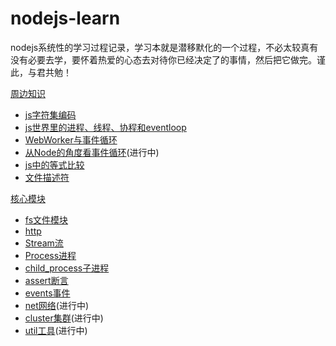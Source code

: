 # nodejs-learn

nodejs系统性的学习过程记录，学习本就是潜移默化的一个过程，不必太较真有没有必要去学，要怀着热爱的心态去对待你已经决定了的事情，然后把它做完。谨此，与君共勉！

[周边知识](https://github.com/Jmingzi/nodejs-learn/tree/master/%E5%9F%BA%E7%A1%80%E6%A6%82%E5%BF%B5)

- [js字符集编码](https://iming.work/detail/5b80acd70b61600062edc375)
- [js世界里的进程、线程、协程和eventloop](https://github.com/Jmingzi/nodejs-learn/blob/master/%E5%9F%BA%E7%A1%80%E6%A6%82%E5%BF%B5/%E8%BF%9B%E7%A8%8B%E5%92%8C%E7%BA%BF%E7%A8%8B.md?1536919745275)
- [WebWorker与事件循环](./基础概念/web_worker.md)
- [从Node的角度看事件循环](./基础概念/eventloop.md)(进行中)
- [js中的等式比较](./基础概念/js中的等式比较.md)
- [文件描述符](./基础模块/fd.md)

[核心模块](https://github.com/Jmingzi/nodejs-learn/tree/master/%E5%9F%BA%E7%A1%80%E6%A8%A1%E5%9D%97)

- [fs文件模块](https://iming.work/detail/5b74dc74808ca40064dcbb79)
- [http](https://iming.work/detail/5b6f9a2f808ca4003c100db2)
- [Stream流](https://github.com/Jmingzi/nodejs-learn/blob/master/%E5%9F%BA%E7%A1%80%E6%A8%A1%E5%9D%97/stream.md)
- [Process进程](https://github.com/Jmingzi/nodejs-learn/blob/master/%E5%9F%BA%E7%A1%80%E6%A8%A1%E5%9D%97/process.md)
- [child_process子进程](https://github.com/Jmingzi/nodejs-learn/blob/master/%E5%9F%BA%E7%A1%80%E6%A8%A1%E5%9D%97/child_process.md)
- [assert断言](./基础模块/assert.md)
- [events事件](./基础模块/events.md)
- [net网络](./基础模块/net.md)(进行中)
- [cluster集群](./基础模块/net.md)(进行中)
- [util工具](./基础模块/util.md)(进行中)
